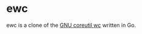 # ewc

ewc is a clone of the [GNU coreutil wc](https://github.com/coreutils/coreutils/blob/master/src/wc.c) written in Go.
